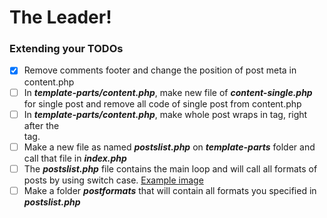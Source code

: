# The Leader!

### Extending your TODOs

- [x] Remove comments footer and change the position of post meta in content.php
- [ ] In *__template-parts/content.php__*, make new file of *__content-single.php__* for single post and remove all code of single post from content.php
- [ ] In *__template-parts/content.php__*, make whole post wraps in *<a>* tag, right after the *<article>* tag.
- [ ] Make a new file as named *__postslist.php__* on *__template-parts__* folder and call that file in *__index.php__*
- [ ] The *__postslist.php__* file contains the main loop and will call all formats of posts by using switch case. [Example image](https://image.ibb.co/cSkT2a/Capture.png)
- [ ] Make a folder *__postformats__* that will contain all formats you specified in *__postslist.php__*